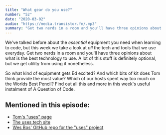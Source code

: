 ```yaml
---
title: "What gear do you use?"
number: "52"
date: "2020-03-02"
audio: "https://media.transistor.fm/.mp3"
summary: "Get two nerds in a room and you'll have three opinions about technology."
---
```


We've talked before about the *essential* equipment you need when learning to code, but this week we take a look at *all* the tech and tools that we use everyday. Get two nerds in a room and you'll have three opinions about what is the best technology to use. A lot of this stuff is definitely optional, but we get utility from using it nonetheless.

So what kind of equipment gets Ed excited? And which bits of kit does Tom think provide the most value? Which of our hosts spent way too much on the Worlds Best Pencil? Find out all this and more in this week's useful instalment of A Question of Code.

## Mentioned in this episode:

* [Tom's "uses" page](https://www.tomhazledine.com/uses/)
* [The uses.tech site](https://uses.tech/)
* [Wes Bos' GitHub repo for the "uses" project](https://github.com/wesbos/awesome-uses)